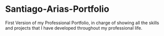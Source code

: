 # Santiago-Arias-Portfolio
First Version of my Professional Portfolio, in charge of showing all the skills and projects that I have developed throughout my professional life.
